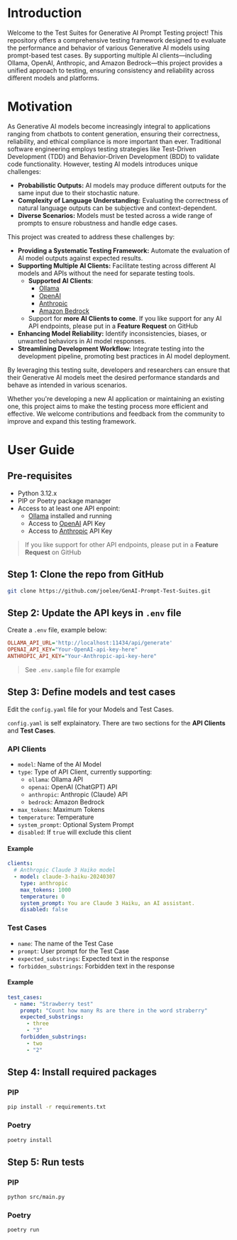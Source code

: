 # Introduction

Welcome to the Test Suites for Generative AI Prompt Testing project! This repository offers a comprehensive testing framework designed to evaluate the performance and behavior of various Generative AI models using prompt-based test cases. By supporting multiple AI clients—including Ollama, OpenAI, Anthropic, and Amazon Bedrock—this project provides a unified approach to testing, ensuring consistency and reliability across different models and platforms.


# Motivation

As Generative AI models become increasingly integral to applications ranging from chatbots to content generation, ensuring their correctness, reliability, and ethical compliance is more important than ever. Traditional software engineering employs testing strategies like Test-Driven Development (TDD) and Behavior-Driven Development (BDD) to validate code functionality. However, testing AI models introduces unique challenges:

- **Probabilistic Outputs:** AI models may produce different outputs for the same input due to their stochastic nature.
- **Complexity of Language Understanding:** Evaluating the correctness of natural language outputs can be subjective and context-dependent.
- **Diverse Scenarios:** Models must be tested across a wide range of prompts to ensure robustness and handle edge cases.

This project was created to address these challenges by:

- **Providing a Systematic Testing Framework:** Automate the evaluation of AI model outputs against expected results.
- **Supporting Multiple AI Clients:** Facilitate testing across different AI models and APIs without the need for separate testing tools.
    - **Supported AI Clients**:
        - [Ollama](https://ollama.com/)
        - [OpenAI](https://openai.com/index/openai-api/)
        - [Anthropic](https://www.anthropic.com/api)
        - [Amazon Bedrock](https://docs.aws.amazon.com/bedrock/)
    - Support for **more AI Clients to come**. If you like support for any AI API endpoints, please put in a **Feature Request** on GitHub
- **Enhancing Model Reliability:** Identify inconsistencies, biases, or unwanted behaviors in AI model responses.
- **Streamlining Development Workflow:** Integrate testing into the development pipeline, promoting best practices in AI model deployment.

By leveraging this testing suite, developers and researchers can ensure that their Generative AI models meet the desired performance standards and behave as intended in various scenarios.

Whether you're developing a new AI application or maintaining an existing one, this project aims to make the testing process more efficient and effective. We welcome contributions and feedback from the community to improve and expand this testing framework.


# User Guide


## Pre-requisites
- Python 3.12.x
- PIP or Poetry package manager
- Access to at least one API enpoint:
    - [Ollama](https://ollama.com/) installed and running
    - Access to [OpenAI](https://openai.com/index/openai-api/) API Key
    - Access to [Anthropic](https://www.anthropic.com/api) API Key

> If you like support for other API endpoints, please put in a **Feature Request** on GitHub


## Step 1: Clone the repo from GitHub
```bash
git clone https://github.com/joelee/GenAI-Prompt-Test-Suites.git
```

## Step 2: Update the API keys in `.env` file

Create a `.env` file, example below:

```ini
OLLAMA_API_URL='http://localhost:11434/api/generate'
OPENAI_API_KEY="Your-OpenAI-api-key-here"
ANTHROPIC_API_KEY="Your-Anthropic-api-key-here"
```

> See `.env.sample` file for example


## Step 3: Define models and test cases
Edit the `config.yaml` file for your Models and Test Cases.

`config.yaml` is self explainatory. There are two sections for the **API Clients** and **Test Cases**.

### API Clients
- `model`: Name of the AI Model
- `type`: Type of API Client, currently supporting:
    - `ollama`: Ollama API
    - `openai`: OpenAI (ChatGPT) API
    - `anthropic`: Anthropic (Claude) API
    - `bedrock`: Amazon Bedrock
- `max_tokens`: Maximum Tokens
- `temperature`: Temperature
- `system_prompt`: Optional System Prompt
- `disabled`: If `true` will exclude this client

#### Example
```yaml
clients:
  # Anthropic Claude 3 Haiko model
  - model: claude-3-haiku-20240307
    type: anthropic
    max_tokens: 1000
    temperature: 0
    system_prompt: You are Claude 3 Haiku, an AI assistant.
    disabled: false
```

### Test Cases
- `name`: The name of the Test Case
- `prompt`: User prompt for the Test Case
- `expected_substrings`: Expected text in the response
- `forbidden_substrings`: Forbidden text in the response

#### Example
```yaml
test_cases:
  - name: "Strawberry test"
    prompt: "Count how many Rs are there in the word straberry"
    expected_substrings:
      - three
      - "3"
    forbidden_substrings:
      - two
      - "2"      
```


## Step 4: Install required packages

### PIP
```bash
pip install -r requirements.txt
```

### Poetry
```bash
poetry install
```

## Step 5: Run tests


### PIP
```bash
python src/main.py
```

### Poetry
```bash
poetry run
```

